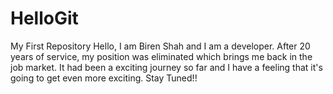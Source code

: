 # HelloGit
My First Repository
Hello, I am Biren Shah and I am a developer. After 20 years of service, my position was eliminated which brings me back in the job market. It had been a exciting journey so far and I have a feeling that it's going to get even more exciting.
Stay Tuned!!
